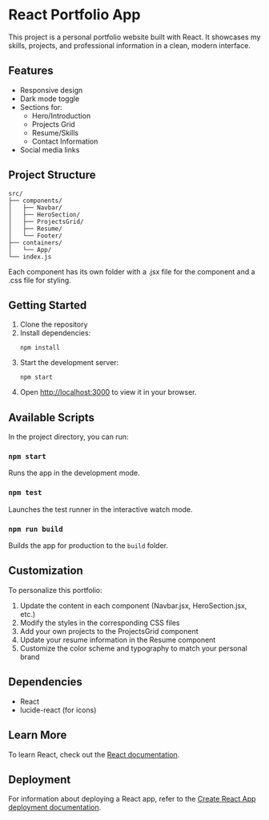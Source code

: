 # React Portfolio App

This project is a personal portfolio website built with React. It showcases my skills, projects, and professional information in a clean, modern interface.

## Features

- Responsive design
- Dark mode toggle
- Sections for:
  - Hero/Introduction
  - Projects Grid
  - Resume/Skills
  - Contact Information
- Social media links

## Project Structure

```
src/
├── components/
│   ├── Navbar/
│   ├── HeroSection/
│   ├── ProjectsGrid/
│   ├── Resume/
│   └── Footer/
├── containers/
│   └── App/
└── index.js
```

Each component has its own folder with a .jsx file for the component and a .css file for styling.

## Getting Started

1. Clone the repository
2. Install dependencies:
   ```
   npm install
   ```
3. Start the development server:
   ```
   npm start
   ```
4. Open [http://localhost:3000](http://localhost:3000) to view it in your browser.

## Available Scripts

In the project directory, you can run:

### `npm start`

Runs the app in the development mode.

### `npm test`

Launches the test runner in the interactive watch mode.

### `npm run build`

Builds the app for production to the `build` folder.

## Customization

To personalize this portfolio:

1. Update the content in each component (Navbar.jsx, HeroSection.jsx, etc.)
2. Modify the styles in the corresponding CSS files
3. Add your own projects to the ProjectsGrid component
4. Update your resume information in the Resume component
5. Customize the color scheme and typography to match your personal brand

## Dependencies

- React
- lucide-react (for icons)

## Learn More

To learn React, check out the [React documentation](https://reactjs.org/).

## Deployment

For information about deploying a React app, refer to the [Create React App deployment documentation](https://facebook.github.io/create-react-app/docs/deployment).